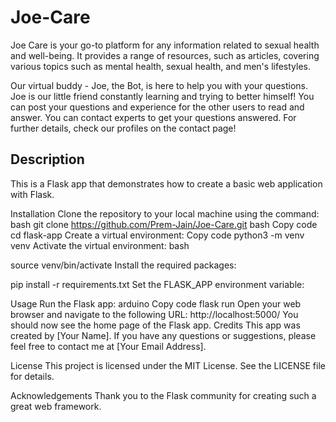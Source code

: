 # Joe-Care

Joe Care is your go-to platform for any information related to sexual health and well-being. It provides a range of resources, such as articles, covering various topics such as mental health, sexual health, and men's lifestyles.

Our virtual buddy - Joe, the Bot, is here to help you with your questions. Joe is our little friend constantly learning and trying to better himself! You can post your questions and experience for the other users to read and answer. You can contact experts to get your questions answered. For further details, check our profiles on the contact page!

## Description
This is a Flask app that demonstrates how to create a basic web application with Flask.

Installation
Clone the repository to your local machine using the command:
bash
git clone https://github.com/Prem-Jain/Joe-Care.git
bash
Copy code
cd flask-app
Create a virtual environment:
Copy code
python3 -m venv venv
Activate the virtual environment:
bash

source venv/bin/activate
Install the required packages:

pip install -r requirements.txt
Set the FLASK_APP environment variable:

Usage
Run the Flask app:
arduino
Copy code
flask run
Open your web browser and navigate to the following URL:
http://localhost:5000/
You should now see the home page of the Flask app.
Credits
This app was created by [Your Name]. If you have any questions or suggestions, please feel free to contact me at [Your Email Address].

License
This project is licensed under the MIT License. See the LICENSE file for details.

Acknowledgements
Thank you to the Flask community for creating such a great web framework.
